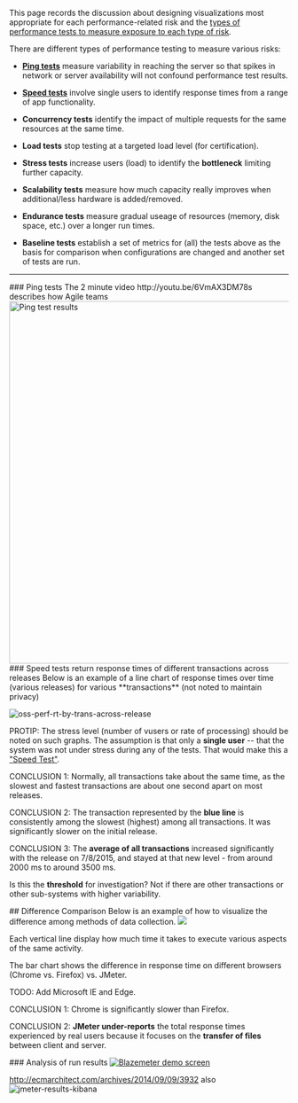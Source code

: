 This page records the discussion about designing visualizations most appropriate for each performance-related risk
and the <a href="perf-test-types.md"> types of performance tests to measure exposure to each type of risk</a>.

There are different types of performance testing to measure various risks:

   * <a href="#PingTest">**Ping tests**</a> measure variability in reaching the server so that spikes in network or server availability will not confound performance test results.
   
   * <a href="#SpeedTestReport">**Speed tests**</a> involve single users to identify response times from a range of app functionality.
   
   * **Concurrency tests** identify the impact of multiple requests for the same resources at the same time.
   
   * **Load tests** stop testing at a targeted load level (for certification).
   
   * **Stress tests** increase users (load) to identify the **bottleneck** limiting further capacity.
   
   * **Scalability tests** measure how much capacity really improves when additional/less hardware is added/removed.
   
   * **Endurance tests** measure gradual useage of resources (memory, disk space, etc.) over a longer run times.
   
   * **Baseline tests** establish a set of metrics for (all) the tests above 
     as the basis for comparison when configurations are changed and another set of tests are run.

<hr />

<a id="PingTest">
### Ping tests</a>
The 2 minute video http://youtu.be/6VmAX3DM78s describes how Agile teams

<img width="654" alt="Ping test results" src="https://cloud.githubusercontent.com/assets/300046/10778319/0e67d938-7ce2-11e5-965d-cafb7be92a67.png">


<a id="SpeedTestReport">
### Speed tests return response times of different transactions across releases</a>
Below is an example of a line chart of response times over time (various releases) 
for various **transactions** (not noted to maintain privacy)

![oss-perf-rt-by-trans-across-release](https://cloud.githubusercontent.com/assets/300046/10653990/b87f9e24-7819-11e5-8d5a-8451c15dea38.png)

PROTIP: The stress level (number of vusers or rate of processing) should be noted on such graphs.
The assumption is that only a **single user** -- that the system was not under stress during any of the tests.
That would make this a <a href="perf-test-types.md">"Speed Test"</a>.

CONCLUSION 1: Normally, all transactions take about the same time, as the slowest and fastest transactions
are about one second apart on most releases.

CONCLUSION 2: The transaction represented by the **blue line** is consistently among the slowest (highest) among all transactions. It was significantly slower on the initial release.

CONCLUSION 3: The **average of all transactions** increased significantly with the release on 7/8/2015,
and stayed at that new level - from around 2000 ms to around 3500 ms.

Is this the **threshold** for investigation?
Not if there are other transactions or other sub-systems with higher variability.

<a id="DifferenceComparison">
## Difference Comparison</a>
Below is an example of how to visualize the difference among methods of data collection.

<a target="_blank" href="https://cloud.githubusercontent.com/assets/300046/9830052/ed39d31e-58d4-11e5-8ba3-92a536fb1e48.png">
<img src="https://cloud.githubusercontent.com/assets/300046/9830052/ed39d31e-58d4-11e5-8ba3-92a536fb1e48.png"></a>

Each vertical line display how much time it takes to execute various aspects of the same activity.

The bar chart shows the difference in response time on different browsers (Chrome vs. Firefox) vs. JMeter.

   TODO: Add Microsoft IE and Edge.

CONCLUSION 1: Chrome is significantly slower than Firefox.

CONCLUSION 2: **JMeter under-reports** the total response times experienced by real users because it focuses on the 
**transfer of files** between client and server.


<a name="Analysis">
### Analysis of run results</a>

<a target="_blank" href="https://cloud.githubusercontent.com/assets/300046/10390190/e61b57c6-6e2b-11e5-8e27-e3eee55257a9.jpg">
<img alt="Blazemeter demo screen" src="https://cloud.githubusercontent.com/assets/300046/10390190/e61b57c6-6e2b-11e5-8e27-e3eee55257a9.jpg"></a>

http://ecmarchitect.com/archives/2014/09/09/3932 also
![jmeter-results-kibana](https://cloud.githubusercontent.com/assets/300046/10350929/b14c8136-6cfb-11e5-882a-4f5955ed45e6.png)


